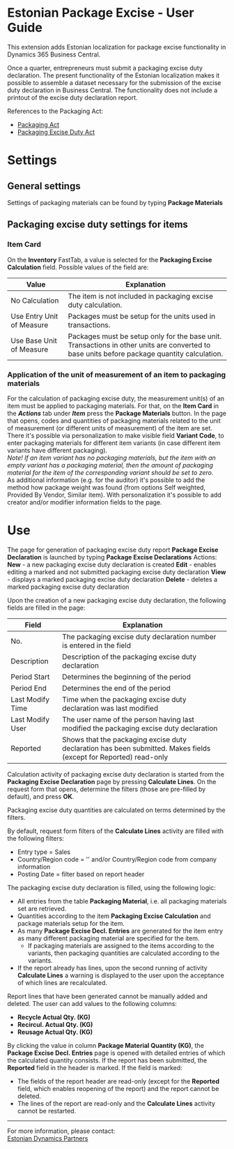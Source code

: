 ---
---
# Estonian Package Excise - User Guide
This extension adds Estonian localization for package excise functionality in Dynamics 365 Business Central.

Once a quarter, entrepreneurs must submit a packaging excise duty declaration. The present functionality of the Estonian localization makes it possible to assemble a dataset necessary for the submission of the excise duty declaration in Business Central. The functionality does not include a printout of the excise duty declaration report.

References to the Packaging Act: 
- <a href="https://www.riigiteataja.ee/en/eli/513052021001/consolide" target="_blank">Packaging Act</a>
- <a href="https://www.riigiteataja.ee/en/eli/504072017009/consolide" target="_blank">Packaging Excise Duty Act</a>

# Settings
## General settings
Settings of packaging materials can be found by typing **Package Materials**
## Packaging excise duty settings for items
### Item Card
On the **Inventory** FastTab, a value is selected for the **Packaging Excise Calculation** field.
Possible values of the field are:

| Value | Explanation |
|--|--|
|No Calculation | The item is not included in packaging excise duty calculation.|
|Use Entry Unit of Measure| Packages must be setup for the units used in transactions.|
|Use Base Unit of Measure| Packages must be setup only for the base unit. Transactions in other units are converted to base units before package quantity calculation.|

### Application of the unit of measurement of an item to packaging materials

For the calculation of packaging excise duty, the measurement unit(s) of an item must be applied to packaging materials. For that, on the **Item Card** in the **_Actions_** tab under **_Item_** press the **Package Materials** button.
In the page that opens, codes and quantities of packaging materials related to the unit of measurement (or different units of measurement) of the item are set.  
There it's possible via personalization to make visible field **Variant Code**, to enter packaging materials for different item variants (in case different item variants have different packaging).  
_Note! If an item variant has no packaging materials, but the item with an empty variant has a packaging material, then the amount of packaging material for the item of the corresponding variant should be set to zero._  
As additional information (e.g. for the auditor) it's possible to add the method how package weight was found (from options Self weighted, Provided By Vendor, Similar item).
With personalization it's possible to add creator and/or modifier information fields to the page.  


# Use
The page for generation of packaging excise duty report **Package Excise Declaration** is launched by typing **Package Excise Declarations** 
Actions:
**New** - a new packaging excise duty declaration is created
**Edit** - enables editing a marked and not submitted packaging excise duty declaration 
**View** - displays a marked packaging excise duty declaration 
**Delete** - deletes a marked packaging excise duty declaration 
 
Upon the creation of a new packaging excise duty declaration, the following fields are filled in the page:

|Field|Explanation|
|--|--|
|No.| The packaging excise duty declaration number is entered in the field|
|Description  | Description of the packaging excise duty declaration|
|Period Start| Determines the beginning of the period|
|Period End| Determines the end of the period|
|Last Modify Time| Time when the packaging excise duty declaration was last modified|
|Last Modify User| The user name of the person having last modified the packaging excise duty declaration|
|Reported| Shows that the packaging excise duty declaration has been submitted. Makes fields (except for Reported) read-only|

Calculation activity of packaging excise duty declaration is started from the **Packaging Excise Declaration** page by pressing **Calculate Lines**. On the request form that opens, determine the filters (those are pre-filled by default), and press **OK**.

Packaging excise duty quantities are calculated on terms determined by the filters.
 
By default, request form filters of the **Calculate Lines** activity are filled with the following filters:
- Entry type = Sales
- Country/Region code = '' and/or Country/Region code from company information
- Posting Date = filter based on report header

The packaging excise duty declaration is filled, using the following logic:
- All entries from the table **Packaging Material**, i.e. all packaging materials set are retrieved.
- Quantities according to the item **Packaging Excise Calculation** and package materials setup for the item. 
- As many **Package Excise Decl. Entries** are generated for the item entry as many different packaging material are specified for the item.
  - If packaging materials are assigned to the items according to the variants, then packaging quantities are calculated according to the variants.
- If the report already has lines, upon the second running of activity **Calculate Lines** a warning is displayed to the user upon the acceptance of which lines are recalculated.

Report lines that have been generated cannot be manually added and deleted. The user can add values to the following columns:
- **Recycle Actual Qty. (KG)**
- **Recircul. Actual Qty. (KG)**
- **Reusage Actual Qty. (KG)**

By clicking the value in column **Package Material Quantity (KG)**, the **Package Excise Decl. Entries** page is opened with detailed entries of which the calculated quantity consists.
If the report has been submitted, the **Reported** field in the header is marked. If the field is marked:
- The fields of the report header are read-only (except for the **Reported** field, which enables reopening of the report) and the report cannot be deleted.
- The lines of the report are read-only and the **Calculate Lines** activity cannot be restarted. 

***

For more information, please contact:  
<a href="https://dynamicspartnersee.github.io/docs/en-us/contacts" target="_blank">Estonian Dynamics Partners</a>
